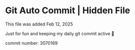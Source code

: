 # Git Auto Commit | Hidden File

This file was added Feb 12, 2025

Just for fun and keeping my daily git commit active 🤪

commit number: 3070169
